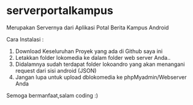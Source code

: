 # serverportalkampus
Merupakan Servernya dari Aplikasi Potal Berita Kampus Android

Cara Instalasi :

1. Download Keseluruhan Proyek yang ada di Github saya ini
2. Letakkan folder lokomedia ke dalam folder web server Anda..
3. Didalamnya sudah terdapat folder lokoandro yang akan menangani request dari sisi android (JSON)
4. Jangan lupa untuk upload dblokomedia ke phpMyadmin/Webserver Anda

Semoga bermanfaat,salam coding :)

